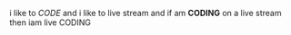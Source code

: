 i like  to *CODE* and i like to live stream and if am **CODING** on a live stream then iam live CODING
